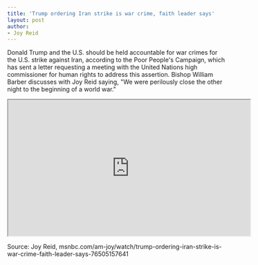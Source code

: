 ```yaml
---
title: 'Trump ordering Iran strike is war crime, faith leader says'
layout: post
author:
- Joy Reid
---
```


Donald Trump and the U.S. should be held accountable for war crimes for the U.S. strike against Iran, according to the Poor People's Campaign, which has sent a letter requesting a meeting with the United Nations high commissioner for human rights to address this assertion. Bishop William Barber discusses with Joy Reid saying, "We were perilously close the other night to the beginning of a world war."

<iframe allowfullscreen="" height="315" loading="lazy" src="https://www.msnbc.com/msnbc/embedded-video/mmvo76505157641" width="560"></iframe>

Source: Joy Reid, msnbc.com/am-joy/watch/trump-ordering-iran-strike-is-war-crime-faith-leader-says-76505157641
